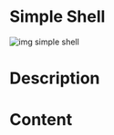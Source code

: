 # Simple Shell
![img simple shell](<img with = "320" src ="https://github.com/oimoralest/simple_shell/blob/master/imag/full_colored_dark.png" />)
# Description

# Content